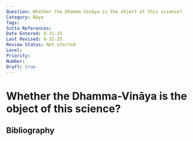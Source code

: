 ```yaml
---
Question: Whether the Dhamma-Vināya is the object of this science?
Category: Ñāya
Tags: 
Sutta References: 
Date Entered: 8-31-25
Last Revised: 8-31-25
Review Status: Not started
Level: 
Priority: 
Number: 
Draft: true
---
```


# Whether the Dhamma-Vināya is the object of this science?

## Bibliography

<!-- 

Notes:

Objection 1: It seems the Dhamma-Vināya are not the object of this science, for this science employs foreign methods to infer conclusions not found in the Dhamma-Vināya of the Canon; therefore, the Dhamma-Vināya are not the object of this science.

Reply to Objection 1: This objection fails to distinguish between the Dhamma-Vināya as the truth of reality itself, and as expressed in the Canon. The former is inexhaustible, while the latter is finite, limited by material resources, time, and the functions of beings, and therefore does not capture the former in its entirety. Therefore, this science uses foreign methods to infer conclusions not found in the Dhamma-Vināya of the Canon about the Dhamma-Vināya as the truth of reality. Nonetheless, the Dhamma-Vināya of the Canon is too the object of this science.

 -->